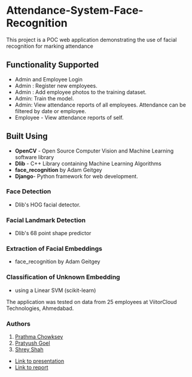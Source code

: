 # Attendance-System-Face-Recognition

This project is a POC web application demonstrating the use of facial recognition for marking attendance

## Functionality Supported
- Admin and Employee Login
- Admin : Register new employees.
- Admin : Add employee photos to the training dataset.
- Admin: Train the model.
- Admin: View attendance reports of all employees. Attendance can be filtered by date or employee. 
- Employee - View attendance reports of self.

## Built Using
- **OpenCV** - Open Source Computer Vision and Machine Learning software library
- **Dlib** - C++ Library containing Machine Learning Algorithms
- **face_recognition** by Adam Geitgey 
- **Django**- Python framework for web development.

### Face Detection
- Dlib's HOG facial detector.

### Facial Landmark Detection
- Dlib's 68 point shape predictor

### Extraction of Facial Embeddings
- face_recognition by Adam Geitgey

### Classification of Unknown Embedding 
- using a Linear SVM (scikit-learn)

The application was tested on data from 25 employees at ViitorCloud Technologies, Ahmedabad.

### Authors
1. [Prathma Chowksey](https://github.com/prathmachowksey)
2. [Pratyush Goel](https://github.com/GoelPratyush)
3. [Shrey Shah](https://github.com/imshreyshah)

- [Link to presentation](https://docs.google.com/presentation/d/1Hdo-wKfn3PZxa3964XFmFtiSQEWDXZtQIsgS3v-sfIc/edit?usp=sharing)
- [Link to report](https://drive.google.com/file/d/126ut3WItK8LcodA6t_1_gY5J6ARcuQAZ/view?usp=sharing)
